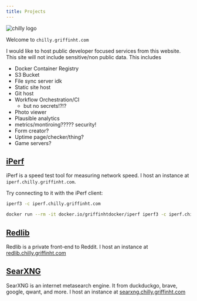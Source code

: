 ```yaml
---
title: Projects
---
```


![chilly logo](/chilly.png)

Welcome to `chilly.griffinht.com`

I would like to host public developer focused services from this website. This site will not include sensitive/non public data. This includes
- Docker Container Registry
- S3 Bucket
- File sync server idk
- Static site host
- Git host
- Workflow Orchestration/CI
    - but no secrets!?!?
- Photo viewer
- Plausible analytics
- metrics/montiroing????? security!
- Form creator?
- Uptime page/checker/thing?
- Game servers?

## [iPerf](https://iperf.fr/)

iPerf is a speed test tool for measuring network speed. I host an instance at `iperf.chilly.griffinht.com`.

Try connecting to it with the iPerf client:

```sh
iperf3 -c iperf.chilly.griffinht.com
```

```sh
docker run --rm -it docker.io/griffinhtdocker/iperf iperf3 -c iperf.chilly.griffinht.com
```

## [Redlib](https://github.com/redlib-org/redlib)

Redlib is a private front-end to Reddit. I host an instance at [redlib.chilly.griffinht.com](https://redlib.chilly.griffinht.com)

## [SearXNG](https://github.com/searxng/searxng)

SearXNG is an internet metasearch engine. It from duckduckgo, brave, google, qwant, and more. I host an instance at [searxng.chilly.griffinht.com](https://searxng.chilly.griffinht.com)
